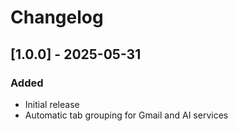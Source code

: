 # Changelog

## [1.0.0] - 2025-05-31

### Added

- Initial release
- Automatic tab grouping for Gmail and AI services

